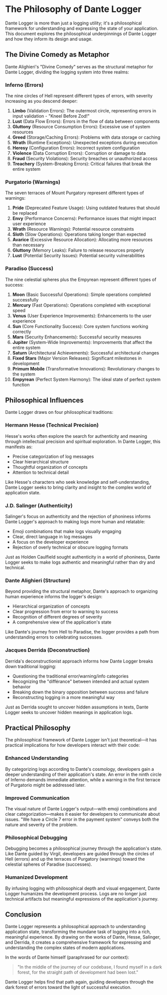 # The Philosophy of Dante Logger

Dante Logger is more than just a logging utility; it's a philosophical framework for understanding and expressing the state of your application. This document explores the philosophical underpinnings of Dante Logger and how they inform its design and usage.

## The Divine Comedy as Metaphor

Dante Alighieri's "Divine Comedy" serves as the structural metaphor for Dante Logger, dividing the logging system into three realms:

### Inferno (Errors)

The nine circles of Hell represent different types of errors, with severity increasing as you descend deeper:

1. **Limbo** (Validation Errors): The outermost circle, representing errors in input validation - "Kneel Before Zod!"
2. **Lust** (Data Flow Errors): Errors in the flow of data between components
3. **Gluttony** (Resource Consumption Errors): Excessive use of system resources
4. **Greed** (Storage/Caching Errors): Problems with data storage or caching
5. **Wrath** (Runtime Exceptions): Unexpected exceptions during execution
6. **Heresy** (Configuration Errors): Incorrect system configuration
7. **Violence** (Data Corruption Errors): Corruption or damage to data
8. **Fraud** (Security Violations): Security breaches or unauthorized access
9. **Treachery** (System-Breaking Errors): Critical failures that break the entire system

### Purgatorio (Warnings)

The seven terraces of Mount Purgatory represent different types of warnings:

1. **Pride** (Deprecated Feature Usage): Using outdated features that should be replaced
2. **Envy** (Performance Concerns): Performance issues that might impact user experience
3. **Wrath** (Resource Warnings): Potential resource constraints
4. **Sloth** (Slow Operations): Operations taking longer than expected
5. **Avarice** (Excessive Resource Allocation): Allocating more resources than necessary
6. **Gluttony** (Memory Leaks): Failure to release resources properly
7. **Lust** (Potential Security Issues): Potential security vulnerabilities

### Paradiso (Success)

The nine celestial spheres plus the Empyrean represent different types of success:

1. **Moon** (Basic Successful Operations): Simple operations completed successfully
2. **Mercury** (Fast Operations): Operations completed with exceptional speed
3. **Venus** (User Experience Improvements): Enhancements to the user experience
4. **Sun** (Core Functionality Success): Core system functions working correctly
5. **Mars** (Security Enhancements): Successful security measures
6. **Jupiter** (System-Wide Improvements): Improvements that affect the entire system
7. **Saturn** (Architectural Achievements): Successful architectural changes
8. **Fixed Stars** (Major Version Releases): Significant milestones in development
9. **Primum Mobile** (Transformative Innovations): Revolutionary changes to the system
10. **Empyrean** (Perfect System Harmony): The ideal state of perfect system function

## Philosophical Influences

Dante Logger draws on four philosophical traditions:

### Hermann Hesse (Technical Precision)

Hesse's works often explore the search for authenticity and meaning through intellectual precision and spiritual exploration. In Dante Logger, this manifests as:

- Precise categorization of log messages
- Clear hierarchical structure
- Thoughtful organization of concepts
- Attention to technical detail

Like Hesse's characters who seek knowledge and self-understanding, Dante Logger seeks to bring clarity and insight to the complex world of application state.

### J.D. Salinger (Authenticity)

Salinger's focus on authenticity and the rejection of phoniness informs Dante Logger's approach to making logs more human and relatable:

- Emoji combinations that make logs visually engaging
- Clear, direct language in log messages
- A focus on the developer experience
- Rejection of overly technical or obscure logging formats

Just as Holden Caulfield sought authenticity in a world of phoniness, Dante Logger seeks to make logs authentic and meaningful rather than dry and technical.

### Dante Alighieri (Structure)

Beyond providing the structural metaphor, Dante's approach to organizing human experience informs the logger's design:

- Hierarchical organization of concepts
- Clear progression from error to warning to success
- Recognition of different degrees of severity
- A comprehensive view of the application's state

Like Dante's journey from Hell to Paradise, the logger provides a path from understanding errors to celebrating successes.

### Jacques Derrida (Deconstruction)

Derrida's deconstructionist approach informs how Dante Logger breaks down traditional logging:

- Questioning the traditional error/warning/info categories
- Recognizing the "différance" between intended and actual system behavior
- Breaking down the binary opposition between success and failure
- Reconstructing logging in a more meaningful way

Just as Derrida sought to uncover hidden assumptions in texts, Dante Logger seeks to uncover hidden meanings in application logs.

## Practical Philosophy

The philosophical framework of Dante Logger isn't just theoretical—it has practical implications for how developers interact with their code:

### Enhanced Understanding

By categorizing logs according to Dante's cosmology, developers gain a deeper understanding of their application's state. An error in the ninth circle of Inferno demands immediate attention, while a warning in the first terrace of Purgatorio might be addressed later.

### Improved Communication

The visual nature of Dante Logger's output—with emoji combinations and clear categorization—makes it easier for developers to communicate about issues. "We have a Circle 7 error in the payment system" conveys both the nature and severity of the problem.

### Philosophical Debugging

Debugging becomes a philosophical journey through the application's state. Like Dante guided by Virgil, developers are guided through the circles of Hell (errors) and up the terraces of Purgatory (warnings) toward the celestial spheres of Paradise (successes).

### Humanized Development

By infusing logging with philosophical depth and visual engagement, Dante Logger humanizes the development process. Logs are no longer just technical artifacts but meaningful expressions of the application's journey.

## Conclusion

Dante Logger represents a philosophical approach to understanding application state, transforming the mundane task of logging into a rich, meaningful experience. By drawing on the works of Dante, Hesse, Salinger, and Derrida, it creates a comprehensive framework for expressing and understanding the complex states of modern applications.

In the words of Dante himself (paraphrased for our context):

> "In the middle of the journey of our codebase, I found myself in a dark forest, for the straight path of development had been lost."

Dante Logger helps find that path again, guiding developers through the dark forest of errors toward the light of successful execution.
